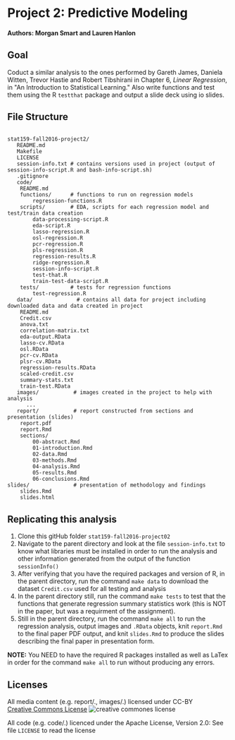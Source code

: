 # Project 2: Predictive Modeling

#### Authors: Morgan Smart and Lauren Hanlon

## Goal
Coduct a similar analysis to the ones performed by Gareth James, Daniela Witten, Trevor Hastie and Robert Tibshirani in Chapter 6, *Linear Regression*, in "An Introduction to Statistical Learning." Also write functions and test them using the R `testthat` package and output a slide deck using io slides.

## File Structure
<pre><code>
stat159-fall2016-project2/
   README.md
   Makefile
   LICENSE
   session-info.txt # contains versions used in project (output of session-info-script.R and bash-info-script.sh)
   .gitignore
   code/
    README.md
    functions/      # functions to run on regression models
        regression-functions.R
    scripts/        # EDA, scripts for each regression model and test/train data creation
        data-processing-script.R
        eda-script.R
        lasso-regression.R
        osl-regression.R
        pcr-regression.R
        pls-regression.R
        regression-results.R
        ridge-regression.R
        session-info-script.R
        test-that.R
        train-test-data-script.R
    tests/          # tests for regression functions
        test-regression.R
   data/              # contains all data for project including downloaded data and data created in project
    README.md
    Credit.csv
    anova.txt
    correlation-matrix.txt
    eda-output.RData
    lasso-cv.RData
    osl.RData
    pcr-cv.RData
    plsr-cv.RData
    regression-results.RData
    scaled-credit.csv 
    summary-stats.txt
    train-test.RData
   images/           # images created in the project to help with analysis
      ...
   report/           # report constructed from sections and presentation (slides)
    report.pdf
    report.Rmd
    sections/
        00-abstract.Rmd
        01-introduction.Rmd
        02-data.Rmd
        03-methods.Rmd
        04-analysis.Rmd
        05-results.Rmd
        06-conclusions.Rmd
slides/              # presentation of methodology and findings
    slides.Rmd
    slides.html
</code></pre>


## Replicating this analysis
1. Clone this gitHub folder `stat159-fall2016-project02`
2. Navigate to the parent directory and look at the file `session-info.txt` to know what libraries must be installed in order to run the analysis and other information generated from the output of the function `sessionInfo()`
3.  After verifying that you have the required packages and version of R, in the parent directory, run the command `make data` to download the dataset `Credit.csv` used for all testing and analysis
4. In the parent directory still, run the command `make tests` to test that the functions that generate regression summary statistics work (this is NOT in the paper, but was a requirment of the assignment).
5. Still in the parent directory, run the command `make all` to run the regression analysis, output images and `.RData` objects, knit `report.Rmd` to the final paper PDF output, and knit `slides.Rmd` to produce the slides describing the final paper in presentation form.

**NOTE:** You NEED to have the required R packages installed as well as LaTex in order for the command `make all` to run without producing any errors. 

## Licenses

All media content (e.g. report/., images/.) licensed under CC-BY  
[Creative Commons License](http://creativecommons.org/licenses/by-sa/4.0/) 
![creative commones license](https://i.creativecommons.org/l/by-sa/4.0/88x31.png)

All code (e.g. code/.) licenced under the Apache License, Version 2.0: See file `LICENSE` to read the license


